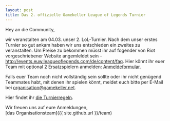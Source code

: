 ```yaml
---
layout: post
title: Das 2. offizielle Gamekeller League of Legends Turnier
---
```


Hey an die Community,

wir veranstalten am 04.03. unser 2. LoL-Turnier.
Nach dem unser erstes Turnier so gut ankam haben wir uns entschieden ein zweites zu veranstalten.
Um Preise zu bekommen müsst ihr auf fogender von Riot vorgeschriebener Website angemleldet sein - http://events.euw.leagueoflegends.com/de/content/faq.
Hier könnt ihr euer Team mit optional 2 Ersatzspielern anmelden: [Anmeldeformular](http://goo.gl/forms/xusHcE4Lem).

Falls euer Team noch nicht vollständig sein sollte oder ihr nicht genügend Teammates habt,
mit denen ihr spielen könnt, meldet euch bitte per E-Mail bei [organisation@gamekeller.net](mailto:organisation@gamekeller.net).

Hier findet ihr [die Turnierregeln](http://bit.ly/1S56oDs).


Wir freuen uns auf eure Anmeldungen,<br>
[das Organisationsteam]({{ site.github.url }}/team)
